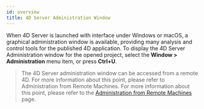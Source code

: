 ```yaml
---
id: overview
title: 4D Server Administration Window
---
```


When 4D Server is launched with interface under Windows or macOS, a graphical administration window is available, providing many analysis and control tools for the published 4D application. To display the 4D Server Administration window for the opened project, select the **Window > Administration** menu item, or press **Ctrl+U**.

> The 4D Server administration window can be accessed from a remote 4D. For more information about this point, please refer to Administration from Remote Machines. For more information about this point, please refer to the [Administration from Remote Machines](remote-admin.md) page.
